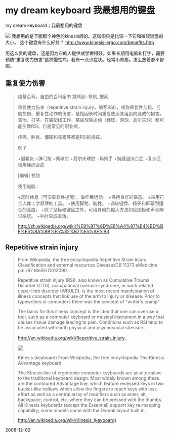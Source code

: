 # my dream keyboard 我最想用的键盘

my dream keyboard；我最想用的键盘

![](http://www.kinesis-ergo.com/images/500-blk.jpg)
我想用的是下面那个神色的kinesis牌的。这张图只是比较一下它和微软键盘的大小。
这个键盘有什么好处？
http://www.kinesis-ergo.com/benefits.htm

用这么贵的键盘，还是因为它的人提供成学做得好。如果长期用电脑和打字，需要预防“重复使力伤害”这种慢性病。我有一点点症状。经常小臂疼。怎么放着都不舒服。


## 重复使力伤害
> 维基百科，自由的百科全书
> 跳转到: 导航, 搜索
> 
> 重复使力伤害（repetitive strain injury，缩写RSI），或称重复性劳损、劳肌损伤、重复性动作的伤害，是指因长时间重复使用某组肌肉造成的损害。吉他、打字、在装配线工作、某些球类运动（棒球、网球、高尔夫球）都可能引致RSI。它是常见的职业病。
> 
> 疼痛、肿胀、僵硬和易累等都是RSI的病征。
> 
> 例子
> 
> +腱鞘炎
> +弹弓指
> +网球肘
> +高尔夫球肘
> +妈妈手
> +腕隧道综合症
> +复杂区域疼痛综合症
> 
> [编辑] 预防
> 
> 使用电脑：
> 
> +定时休息（可安装软件提醒），做伸展运动。
> +保持良好的姿态。
> +采用符合人体工学原理的工具。
> +使用脚凳、腕枕。
> +调较键盘、椅子和屏幕到适合的高度。
> +除了鼠标和键盘之外，可用其他的输入方法如绘图板和声音辨识系统。
> +手肘应成直角。
> 
> http://zh.wikipedia.org/wiki/%E9%87%8D%E8%A4%87%E4%BD%BF%E5%8A%9B%E5%82%B7%E5%AE%B3

## Repetitive strain injury
> From Wikipedia, the free encyclopedia
> Repetitive Strain Injury
> Classification and external resources
> DiseasesDB 	11373
> eMedicine 	pmr/97 
> MeSH 	D012090
> 
> Repetitive strain injury (RSI), also known as Cumulative Trauma Disorder (CTD), occupational overuse syndrome, or work related upper limb disorder (WRULD), is the most recent manifestation of illness concepts that link use of the arm to injury or disease. Prior to typewriters or computers there was the concept of "writer's cramp".
> 
> The basis for this illness concept is the idea that one can overuse a tool, such as a computer keyboard or musical instrument in a way that causes tissue damage leading to pain. Conditions such as RSI tend to be associated with both physical and psychosocial stressors.
> 
> <http://en.wikipedia.org/wiki/Repetitive_strain_injury>。

> ![](http://upload.wikimedia.org/wikipedia/en/thumb/8/8c/Kinesis-keyboard.jpg/250px-Kinesis-keyboard.jpg)
> 
> Kinesis (keyboard)
> From Wikipedia, the free encyclopedia
> The Kinesis Advantage keyboard
> 
> The Kinesis line of ergonomic computer keyboards are an alternative to the traditional keyboard design. Most widely known among these are the contoured Advantage line, which feature recessed keys in two bucket-like hollows which allow the fingers to reach keys with less effort as well as a central array of modifiers such as enter, alt, backspace, control, etc. where they can be pressed with the thumbs. All Kinesis keyboards (except the Essential) support key re-mapping capability; some models come with the Dvorak layout built in.
> 
> <http://en.wikipedia.org/wiki/Kinesis_(keyboard)>


2008-12-02